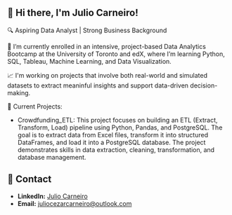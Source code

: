 ## 👋 Hi there, I'm Julio Carneiro!

🔍 Aspiring Data Analyst | Strong Business Background

🌱 I’m currently enrolled in an intensive, project-based Data Analytics Bootcamp at the University of Toronto and edX, where I’m learning Python, SQL, Tableau, Machine Learning, and Data Visualization.

📈 I'm working on projects that involve both real-world and simulated datasets to extract meaninful insights and support data-driven decision-making.

🚀 Current Projects:

* Crowdfunding_ETL: This project focuses on building an ETL (Extract, Transform, Load) pipeline using Python, Pandas, and PostgreSQL. The goal is to extract data from Excel files, transform it into structured DataFrames, and load it into a PostgreSQL database. The project demonstrates skills in data extraction, cleaning, transformation, and database management.



## 📧 Contact  
- **LinkedIn:** [Julio Carneiro](https://www.linkedin.com/in/juliocezarcarneiro/)
- **Email:** juliocezarcarneiro@outlook.com 

<!--
**juliocezarcarneiro/juliocezarcarneiro** is a ✨ _special_ ✨ repository because its `README.md` (this file) appears on your GitHub profile.

Here are some ideas to get you started:

- 🔭 I’m currently working on ...

- 👯 I’m looking to collaborate on ...
- 🤔 I’m looking for help with ...
- 💬 Ask me about ...
- 📫 How to reach me: ...
- 😄 Pronouns: ...
- ⚡ Fun fact: ...
-->

